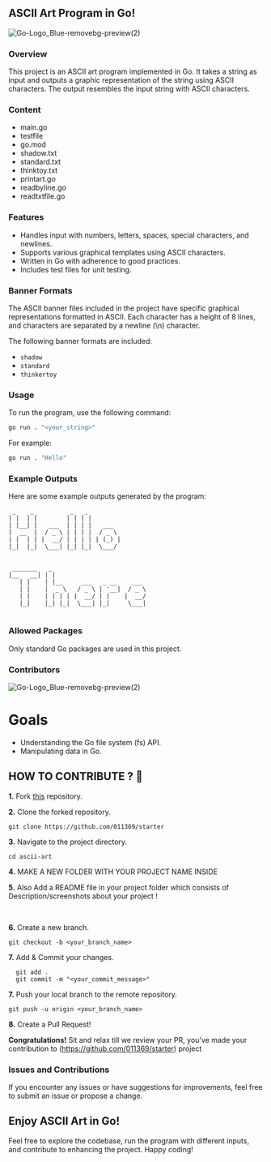 ## ASCII Art Program in Go!
![Go-Logo_Blue-removebg-preview(2)](https://github.com/makebelief/makebelief/assets/166484145/ad53f422-f338-4dd7-9ef1-ab772aa1fbb5)
### Overview

This project is an ASCII art program implemented in Go. It takes a string as input and outputs a graphic representation of the string using ASCII characters. The output resembles the input string with ASCII characters.
### Content
- main.go
- testfile
- go.mod
- shadow.txt
- standard.txt
- thinktoy.txt
- printart.go
- readbyline.go
- readtxtfile.go
### Features

- Handles input with numbers, letters, spaces, special characters, and newlines.
- Supports various graphical templates using ASCII characters.
- Written in Go with adherence to good practices.
- Includes test files for unit testing.

### Banner Formats

The ASCII banner files included in the project have specific graphical representations formatted in ASCII. Each character has a height of 8 lines, and characters are separated by a newline (\n) character.

The following banner formats are included:
- `shadow`
- `standard`
- `thinkertoy`

### Usage

To run the program, use the following command:

```bash
go run . "<your_string>"
```

For example:

```bash
go run . "Hello"
```

### Example Outputs

Here are some example outputs generated by the program:

```
 _    _          _   _          
| |  | |        | | | |         
| |__| |   ___  | | | |   ___   
|  __  |  / _ \ | | | |  / _ \  
| |  | | |  __/ | | | | | (_) | 
|_|  |_|  \___| |_| |_|  \___/  
                                
                                
 _______   _                           
|__   __| | |                          
   | |    | |__     ___   _ __    ___  
   | |    |  _ \   / _ \ | '__|  / _ \ 
   | |    | | | | |  __/ | |    |  __/ 
   |_|    |_| |_|  \___| |_|     \___| 
                                       
```

### Allowed Packages

Only standard Go packages are used in this project.

### Contributors
![Go-Logo_Blue-removebg-preview(2)](https://github.com/makebelief/makebelief/assets/166484145/ad53f422-f338-4dd7-9ef1-ab772aa1fbb5)
# Goals

- Understanding the Go file system (fs) API.
- Manipulating data in Go.

## HOW TO CONTRIBUTE ? 👷 

**1.** Fork [this](https://github.com/011369/starter) repository.

**2.** Clone the forked repository.

```terminal
git clone https://github.com/011369/starter
```

**3.** Navigate to the project directory.

```terminal
cd ascii-art
```

**4.**  MAKE A NEW FOLDER WITH YOUR PROJECT NAME INSIDE 
<br>

**5.**  Also Add a README file in your project folder which consists of Description/screenshots about your project !
          
 
<br>

**6.** Create a new branch.

```terminal
git checkout -b <your_branch_name>
```

**7.** Add & Commit your changes.

```terminal
  git add .
  git commit -m "<your_commit_message>"
```

**7.** Push your local branch to the remote repository.

```terminal
git push -u origin <your_branch_name>
```

**8.** Create a Pull Request!

**Congratulations!** Sit and relax till we review your PR, you've made your contribution to (https://github.com/011369/starter) project

### Issues and Contributions

If you encounter any issues or have suggestions for improvements, feel free to submit an issue or propose a change.

## Enjoy ASCII Art in Go!

Feel free to explore the codebase, run the program with different inputs, and contribute to enhancing the project. Happy coding!
